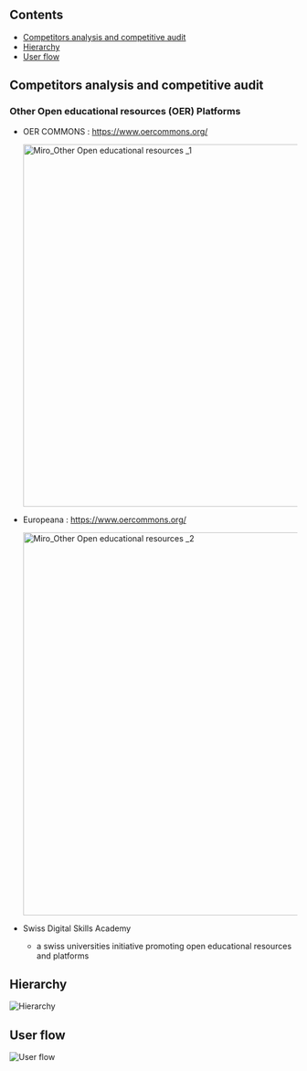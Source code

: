 ## Contents

* [Competitors analysis and competitive audit](#competitors-analysis-and-competitive-audit) 
* [Hierarchy](#hierarchy) 
* [User flow](#user-flow)




## Competitors analysis and competitive audit

### Other Open educational resources (OER) Platforms

* OER COMMONS : https://www.oercommons.org/

    <img width="634" alt="Miro_Other Open educational resources _1" src="https://user-images.githubusercontent.com/80690817/202588463-4849e2f9-abef-4499-8f87-03d4b320f9b7.png">


* Europeana : https://www.oercommons.org/

    <img width="670" alt="Miro_Other Open educational resources _2" src="https://user-images.githubusercontent.com/80690817/202588660-13f1c7f6-bef8-4b31-bc58-0407edcd4ad0.png">

* Swiss Digital Skills Academy
    - a swiss universities initiative promoting open educational resources and platforms


## Hierarchy
![Hierarchy](https://user-images.githubusercontent.com/80690817/202588695-a4ab24aa-e19b-4ea1-a571-433f9ebc2f8f.png)

## User flow
![User flow](https://user-images.githubusercontent.com/80690817/202588983-429f600f-cfb6-49c4-b951-be360e4a751c.png)
